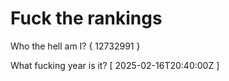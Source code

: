 # Fuck the rankings

Who the hell am I?
{ 12732991 }

What fucking year is it?
[ 2025-02-16T20:40:00Z ]
